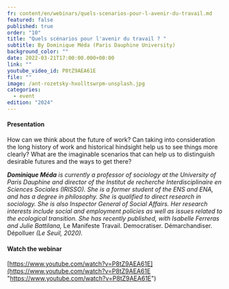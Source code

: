 ```yaml
---
fr: content/en/webinars/quels-scenarios-pour-l-avenir-du-travail.md
featured: false
published: true
order: "10"
title: "Quels scénarios pour l'avenir du travail ? "
subtitle: By Dominique Méda (Paris Dauphine University)
background_color: ""
date: 2022-03-21T17:00:00.000+00:00
link: ""
youtube_video_id: P8tZ9AEA61E
file: ""
image: /ant-rozetsky-hxolltswrpm-unsplash.jpg
categories:
  - event
edition: "2024"
---
```

#### Presentation

How can we think about the future of work? Can taking into consideration the long history of work and historical hindsight help us to see things more clearly? What are the imaginable scenarios that can help us to distinguish desirable futures and the ways to get there?

**_Dominique Méda_** _is currently a professor of sociology at the University of Paris Dauphine and director of the Institut de recherche Interdisciplinaire en Sciences Sociales (IRISSO). She is a former student of the ENS and ENA, and has a degree in philosophy. She is qualified to direct research in sociology. She is also Inspector General of Social Affairs. Her research interests include social and employment policies as well as issues related to the ecological transition. She has recently published, with Isabelle Ferreras and Julie Battilana,_ Le Manifeste Travail. Democratiser. Démarchandiser. Dépolluer _(Le Seuil, 2020)._

#### Watch the webinar

[https://www.youtube.com/watch?v=P8tZ9AEA61E](https://www.youtube.com/watch?v=P8tZ9AEA61E "https://www.youtube.com/watch?v=P8tZ9AEA61E")